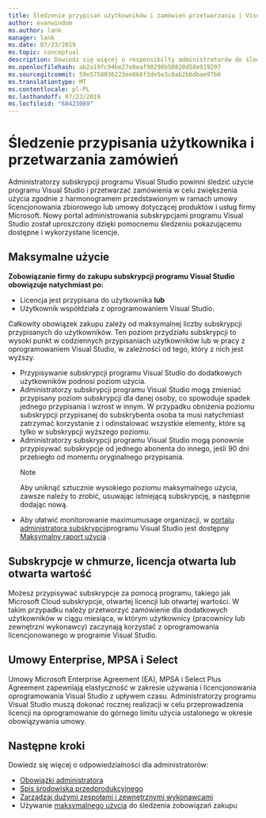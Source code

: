 ```yaml
---
title: Śledzenie przypisań użytkowników i zamówień przetwarzania | Visual Studio Marketplace
author: evanwindom
ms.author: lank
manager: lank
ms.date: 07/23/2019
ms.topic: conceptual
description: Dowiedz się więcej o responsibilty administratorów do śledzenia przypisań użytkowników i przetwarzania zamówień.
ms.openlocfilehash: ab2a19fc94be27e8eaf90290b50820d58e919297
ms.sourcegitcommit: 59e5758036223ee866f3de5e3c0ab2b6dbae97b6
ms.translationtype: MT
ms.contentlocale: pl-PL
ms.lasthandoff: 07/23/2019
ms.locfileid: "68423089"
---
```

# <a name="track-user-assignment-and-process-orders"></a>Śledzenie przypisania użytkownika i przetwarzania zamówień
Administratorzy subskrypcji programu Visual Studio powinni śledzić użycie programu Visual Studio i przetwarzać zamówienia w celu zwiększenia użycia zgodnie z harmonogramem przedstawionym w ramach umowy licencjonowania zbiorowego lub umowy dotyczącej produktów i usług firmy Microsoft. Nowy portal administrowania subskrypcjami programu Visual Studio został uproszczony dzięki pomocnemu śledzeniu pokazującemu dostępne i wykorzystane licencje.

## <a name="maximum-usage"></a>Maksymalne użycie
**Zobowiązanie firmy do zakupu subskrypcji programu Visual Studio obowiązuje natychmiast po:**
- Licencja jest przypisana do użytkownika **lub**
- Użytkownik współdziała z oprogramowaniem Visual Studio.

Całkowity obowiązek zakupu zależy od maksymalnej liczby subskrypcji przypisanych do użytkowników. Ten poziom przydziału subskrypcji to wysoki punkt w codziennych przypisaniach użytkowników lub w pracy z oprogramowaniem Visual Studio, w zależności od tego, który z nich jest wyższy.

- Przypisywanie subskrypcji programu Visual Studio do dodatkowych użytkowników podnosi poziom użycia.  
- Administratorzy subskrypcji programu Visual Studio mogą zmieniać przypisany poziom subskrypcji dla danej osoby, co spowoduje spadek jednego przypisania i wzrost w innym. W przypadku obniżenia poziomu subskrypcji przypisanej do subskrybenta osoba ta musi natychmiast zatrzymać korzystanie z i odinstalować wszystkie elementy, które są tylko w subskrypcji wyższego poziomu. 
- Administratorzy subskrypcji programu Visual Studio mogą ponownie przypisywać subskrypcje od jednego abonenta do innego, jeśli 90 dni przebiegło od momentu oryginalnego przypisania. 
    > [!NOTE]
    > Aby uniknąć sztucznie wysokiego poziomu maksymalnego użycia, zawsze należy to zrobić, usuwając istniejącą subskrypcję, a następnie dodając nową. 
- Aby ułatwić monitorowanie maximumusage organizacji, w [portalu administratora subskrypcji](https://manage.visualstudio.com)programu Visual Studio jest dostępny [Maksymalny raport użycia](maximum-usage.md) . 

## <a name="cloud-subscriptions-open-license-or-open-value"></a>Subskrypcje w chmurze, licencja otwarta lub otwarta wartość
Możesz przypisywać subskrypcje za pomocą programu, takiego jak Microsoft Cloud subskrypcje, otwartej licencji lub otwartej wartości. W takim przypadku należy przetworzyć zamówienie dla dodatkowych użytkowników w ciągu miesiąca, w którym użytkownicy (pracownicy lub zewnętrzni wykonawcy) zaczynają korzystać z oprogramowania licencjonowanego w programie Visual Studio.

## <a name="enterprise-mpsa-and-select-agreements"></a>Umowy Enterprise, MPSA i Select
Umowy Microsoft Enterprise Agreement (EA), MPSA i Select Plus Agreement zapewniają elastyczność w zakresie używania i licencjonowania oprogramowania Visual Studio z upływem czasu. Administratorzy programu Visual Studio muszą dokonać rocznej realizacji w celu przeprowadzenia licencji na oprogramowanie do górnego limitu użycia ustalonego w okresie obowiązywania umowy.

## <a name="next-steps"></a>Następne kroki
Dowiedz się więcej o odpowiedzialności dla administratorów:
- [Obowiązki administratora](admin-responsibilities.md)
- [Spis środowiska przedprodukcyjnego](admin-inventory.md)
- [Zarządzaj dużymi zespołami i zewnętrznymi wykonawcami](manage-teams.md)
- Używanie [maksymalnego użycia](maximum-usage.md) do śledzenia zobowiązań zakupu